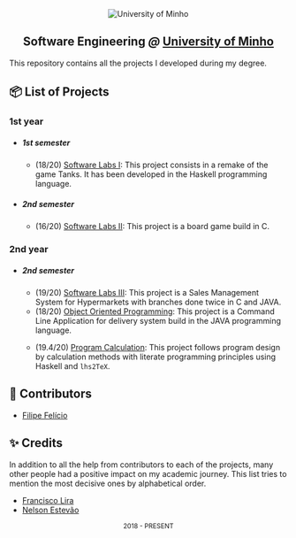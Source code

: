 <div align="center">
  <img src="https://www.eng.uminho.pt/SiteAssets/Logo.PNG" alt="University of Minho">
  <br>
  <h2>
  <strong>Software Engineering</strong>
  <em>@</em>
  <strong><a href="https://www.uminho.pt/EN/">University of Minho</a></strong>
  </h2>
</div>

This repository contains all the projects I developed during my degree.

## :package: List of Projects

### **1st year**

- ##### 1st semester

  - (18/20) [Software Labs I](/1st/LI1/):
    This project consists in a remake of the game Tanks. It has been developed in the
    Haskell programming language.

- ##### 2nd semester

  - (16/20) [Software Labs II](/1st/LI2):
    This project is a board game build in C.
    
### **2nd year**

- ##### 2nd semester

  - (19/20) [Software Labs III](/2nd/LI3):
    This project is a Sales Management System for Hypermarkets with branches
    done twice in C and JAVA.
  - (18/20) [Object Oriented Programming](/2nd/POO):
    This project is a Command Line Application for delivery system build in the JAVA
    programming language.</p>
  - (19.4/20) [Program Calculation](/2nd/CP):
    This project follows program design by calculation methods with literate
    programming principles using Haskell and `lhs2TeX`.


## :handshake: Contributors

- [Filipe Felício][filipe]

[filipe]: https://github.com/FilipeFelicio

## :sparkles: Credits

In addition to all the help from contributors to each of the projects, many
other people had a positive impact on my academic journey. This list tries to
mention the most decisive ones by alphabetical order.

- [Francisco Lira][lira]
- [Nelson Estevão][nelson]



[lira]: https://github.com/FranciscoLira
[nelson]: https://github.com/nelsonmestevao

<div align="center">
  <sub>2018 - PRESENT</sub>
</div>
